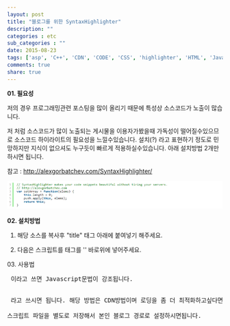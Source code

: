 ```yaml
---
layout: post
title: "블로그를 위한 SyntaxHighlighter"
description: ""
categories : etc
sub_categories : ""
date: 2015-08-23
tags: ['asp', 'C++', 'CDN', 'CODE', 'CSS', 'highlighter', 'HTML', 'Java', 'JS', 'SyntaxHighlighter', '블로그', '소스코드', '소스하이라이트', '티스토리']
comments: true
share: true
---
```


**01\. 필요성**

저의 경우 프로그래밍관련 포스팅을 많이 올리기 때문에 특성상 소스코드가 노출이 많습니다.

저 처럼 소스코드가 많이 노출되는 게시물을 이용자가봤을때 가독성이 떨어질수있으므로 소스코드 하이라이트의 필요성을 느낄수있습니다. 설치(?)
라고 표현하기 정도로 민망하지만 지식이 없으셔도 누구듯이 빠르게 적용하실수있습니다. 아래 설치방법 2개만 하시면 됩니다.

  

참고 : http://alexgorbatchev.com/SyntaxHighlighter/

![](/assets/images/posts/48/24056E3355D9C1D518C177.PNG)

  

  

  

**02\. 설치방법**

1) 해당 소스를 복사후 "title" 태그 아래에 붙여넣기 해주세요.

    <link href="http://alexgorbatchev.com/pub/sh/current/styles/shThemeDefault.css" rel="stylesheet" type="text/css">
    <script src="http://alexgorbatchev.com/pub/sh/current/scripts/shCore.js" type=" text/javascript"></script>
    <script src="http://alexgorbatchev.com/pub/sh/current/scripts/shAutoloader.js" type="text/javascript"></script>
    <style type="text/css" id="hax0rinfo">
    .code code, .code a {
       font-family: courier, courier new, monaco, monospace !important;
    }
    .code .container {
       padding:0 !important;
    }
    .syntaxhighlighter .toolbar {
       display: inline;
       float: right;
    }
    .article table td {
       padding: 0 !important;
    }
    </style>

  

  

2) 다음은 스크립트를 태그를 '</body>' 바로위에 넣어주세요.

    <script type="text/javascript">
    function SyntaxHighlighterBrushPath() {
      var args = arguments, result = [];
      for(var i = 0; i < args.length; i++)
          result.push(args[i].replace('@', 'http://alexgorbatchev.com/pub/sh/current/scripts/'));
      return result;
    };
    SyntaxHighlighter.autoloader.apply(null, SyntaxHighlighterBrushPath(
      'applescript            @shBrushAppleScript.js',
      'actionscript3 as3      @shBrushAS3.js',
      'bash shell             @shBrushBash.js',
      'coldfusion cf          @shBrushColdFusion.js',
      'cpp c                  @shBrushCpp.js',
      'c# c-sharp csharp      @shBrushCSharp.js',
      'css                    @shBrushCss.js',
      'delphi pascal          @shBrushDelphi.js',
      'diff patch pas         @shBrushDiff.js',
      'erl erlang             @shBrushErlang.js',
      'groovy                 @shBrushGroovy.js',
      'java                   @shBrushJava.js',
      'jfx javafx             @shBrushJavaFX.js',
      'js jscript javascript  @shBrushJScript.js',
      'perl pl                @shBrushPerl.js',
      'php                    @shBrushPhp.js',
      'text plain             @shBrushPlain.js',
      'py python              @shBrushPython.js',
      'ruby rails ror rb      @shBrushRuby.js',
      'sass scss              @shBrushSass.js',
      'scala                  @shBrushScala.js',
      'sql                    @shBrushSql.js',
      'vb vbnet               @shBrushVb.js',
      'xml xhtml xslt html    @shBrushXml.js'
    ));
    SyntaxHighlighter.defaults['toolbar'] = false;
    SyntaxHighlighter.config.stripBrs = true;
    SyntaxHighlighter.all();
    </script>

  

03\. 사용법

<pre class="brush:javascript"> 이라고 쓰면 Javascript문법이 강조됩니다.

<pre class="brush:언어"> 라고 쓰시면 됩니다. 해당 방법은 CDN방법이며 로딩을 좀 더 최적화하고싶다면

스크립트 파일을 별도로 저장해서 본인 블로그 경로로 설정하시면됩니다.

